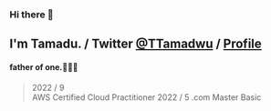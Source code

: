 ### Hi there 👋
## I'm Tamadu. / Twitter [@TTamadwu](https://twitter.com/TTamadwu) / [Profile](tamadu.wraptas.site)
#### father of one.:family_man_woman_boy:

> 2022 / 9   
  AWS Certified Cloud Practitioner
> 2022 / 5
 .com Master Basic


